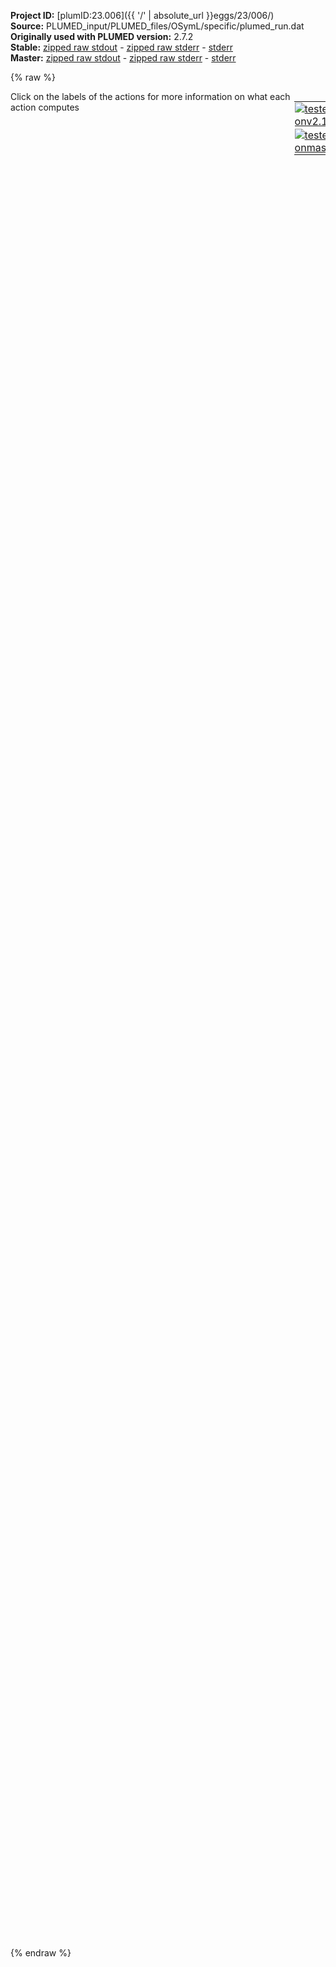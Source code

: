 **Project ID:** [plumID:23.006]({{ '/' | absolute_url }}eggs/23/006/)  
**Source:** PLUMED_input/PLUMED_files/OSymL/specific/plumed_run.dat  
**Originally used with PLUMED version:** 2.7.2  
**Stable:** [zipped raw stdout](plumed_run.dat.plumed.stdout.txt.zip) - [zipped raw stderr](plumed_run.dat.plumed.stderr.txt.zip) - [stderr](plumed_run.dat.plumed.stderr)  
**Master:** [zipped raw stdout](plumed_run.dat.plumed_master.stdout.txt.zip) - [zipped raw stderr](plumed_run.dat.plumed_master.stderr.txt.zip) - [stderr](plumed_run.dat.plumed_master.stderr)  

{% raw %}
<div style="width: 100%; float:left">
<div style="width: 90%; float:left" id="value_details_data/PLUMED_input/PLUMED_files/OSymL/specific/plumed_run.dat"> Click on the labels of the actions for more information on what each action computes </div>
<div style="width: 10%; float:left"><table><tr><td style="padding:1px"><a href="plumed_run.dat.plumed.stderr"><img src="https://img.shields.io/badge/v2.10-passing-green.svg" alt="tested onv2.10" /></a></td></tr><tr><td style="padding:1px"><a href="plumed_run.dat.plumed_master.stderr"><img src="https://img.shields.io/badge/master-passing-green.svg" alt="tested onmaster" /></a></td></tr></table></div></div>
<pre style="width=97%;">
<span style="color:blue" class="comment"># Activate MOLINFO functionalities</span>
<span class="plumedtooltip" style="color:green">MOLINFO<span class="right">This command is used to provide information on the molecules that are present in your system. <a href="https://www.plumed.org/doc-master/user-doc/html/_m_o_l_i_n_f_o.html" style="color:green">More details</a><i></i></span></span> <span class="plumedtooltip">STRUCTURE<span class="right">a file in pdb format containing a reference structure<i></i></span></span>=1efa_noTet_99sbws_proc_mod_resID.pdb <span class="plumedtooltip">MOLTYPE<span class="right"> what kind of molecule is contained in the pdb file - usually not needed since protein/RNA/DNA are compatible<i></i></span></span>=protein
<span style="color:blue" class="comment"># alphaRMSD</span>
<span style="display:none;" id="data/PLUMED_input/PLUMED_files/OSymL/specific/plumed_run.dat">The MOLINFO action with label <b></b> calculates something</span><span id="data/PLUMED_input/PLUMED_files/OSymL/specific/plumed_run.datalpha_short"><span id="data/PLUMED_input/PLUMED_files/OSymL/specific/plumed_run.datdefalpha_short"><b name="data/PLUMED_input/PLUMED_files/OSymL/specific/plumed_run.datalpha" onclick='showPath("data/PLUMED_input/PLUMED_files/OSymL/specific/plumed_run.dat","data/PLUMED_input/PLUMED_files/OSymL/specific/plumed_run.datalpha","data/PLUMED_input/PLUMED_files/OSymL/specific/plumed_run.datalpha_shortcut","black")'>alpha</b><span style="display:none;" id="data/PLUMED_input/PLUMED_files/OSymL/specific/plumed_run.datalpha_shortcut">The ALPHARMSD action with label <b>alpha</b> calculates the following quantities:<table  align="center" frame="void" width="95%" cellpadding="5%"><tr><td width="5%"><b> Quantity </b>  </td><td width="5%"><b> Type </b>  </td><td><b> Description </b> </td></tr><tr><td width="5%">alpha</td><td width="5%"><font color="black">scalar</font></td><td>if LESS_THAN is present the RMSD distance between each residue and the ideal alpha helix.  If LESS_THAN is not present the number of residue segments where the structure is similar to an alpha helix</td></tr></table></span>: <span class="plumedtooltip" style="color:green">ALPHARMSD<span class="right">Probe the alpha helical content of a protein structure. This action is <a class="toggler" href='javascript:;' onclick='toggleDisplay("data/PLUMED_input/PLUMED_files/OSymL/specific/plumed_run.datalpha");'>a shortcut</a> and it has <a class="toggler" href='javascript:;' onclick='toggleDisplay("data/PLUMED_input/PLUMED_files/OSymL/specific/plumed_run.datdefalpha");'>hidden defaults</a>. <a href="https://www.plumed.org/doc-master/user-doc/html/_a_l_p_h_a_r_m_s_d.html">More details</a><i></i></span></span> <span class="plumedtooltip">RESIDUES<span class="right">this command is used to specify the set of residues that could conceivably form part of the secondary structure<i></i></span></span>=50-56,385-391   
</span><span id="data/PLUMED_input/PLUMED_files/OSymL/specific/plumed_run.datdefalpha_long" style="display:none;"><b name="data/PLUMED_input/PLUMED_files/OSymL/specific/plumed_run.datalpha" onclick='showPath("data/PLUMED_input/PLUMED_files/OSymL/specific/plumed_run.dat","data/PLUMED_input/PLUMED_files/OSymL/specific/plumed_run.datalpha","data/PLUMED_input/PLUMED_files/OSymL/specific/plumed_run.datalpha_shortcut","black")'>alpha</b>: <span class="plumedtooltip" style="color:green">ALPHARMSD<span class="right">Probe the alpha helical content of a protein structure. This action is <a class="toggler" href='javascript:;' onclick='toggleDisplay("data/PLUMED_input/PLUMED_files/OSymL/specific/plumed_run.datalpha");'>a shortcut</a> and uses the <a class="toggler" href='javascript:;' onclick='toggleDisplay("data/PLUMED_input/PLUMED_files/OSymL/specific/plumed_run.datdefalpha");'>defaults shown here</a>. <a href="https://www.plumed.org/doc-master/user-doc/html/_a_l_p_h_a_r_m_s_d.html">More details</a><i></i></span></span> <span class="plumedtooltip">RESIDUES<span class="right">this command is used to specify the set of residues that could conceivably form part of the secondary structure<i></i></span></span>=50-56,385-391  <span class="plumedtooltip">NN<span class="right"> The n parameter of the switching function<i></i></span></span>=8 <span class="plumedtooltip">D_0<span class="right"> The d_0 parameter of the switching function<i></i></span></span>=0.0 <span class="plumedtooltip">MM<span class="right"> The m parameter of the switching function<i></i></span></span>=12 <span class="plumedtooltip">TYPE<span class="right"> the manner in which RMSD alignment is performed<i></i></span></span>=DRMSD
</span></span><span id="data/PLUMED_input/PLUMED_files/OSymL/specific/plumed_run.datalpha_long" style="display:none;"><span style="color:blue" class="comment"># PLUMED interprets the command:
</span><span class="toggler" style="color:red" onclick='toggleDisplay("data/PLUMED_input/PLUMED_files/OSymL/specific/plumed_run.datalpha")'># alpha: ALPHARMSD RESIDUES=50-56,385-391   </span>
<span style="color:blue" class="comment"># as follows (Click the red comment above to revert to the short version of the input):</span>
<b name="data/PLUMED_input/PLUMED_files/OSymL/specific/plumed_run.datalpha_rmsd" onclick='showPath("data/PLUMED_input/PLUMED_files/OSymL/specific/plumed_run.dat","data/PLUMED_input/PLUMED_files/OSymL/specific/plumed_run.datalpha_rmsd","data/PLUMED_input/PLUMED_files/OSymL/specific/plumed_run.datalpha_rmsd","blue")'>alpha_rmsd</b><span style="display:none;" id="data/PLUMED_input/PLUMED_files/OSymL/specific/plumed_run.datalpha_rmsd">The SECONDARY_STRUCTURE_RMSD action with label <b>alpha_rmsd</b> calculates the following quantities:<table  align="center" frame="void" width="95%" cellpadding="5%"><tr><td width="5%"><b> Quantity </b>  </td><td width="5%"><b> Type </b>  </td><td><b> Description </b> </td></tr><tr><td width="5%">alpha_rmsd</td><td width="5%"><font color="blue">vector</font></td><td>a vector containing the rmsd distance between each of the residue segments and the reference structure</td></tr></table></span>: <span class="plumedtooltip" style="color:green">SECONDARY_STRUCTURE_RMSD<span class="right">Calclulate the distance between segments of a protein and a reference structure of interest <a href="https://www.plumed.org/doc-master/user-doc/html/_s_e_c_o_n_d_a_r_y__s_t_r_u_c_t_u_r_e__r_m_s_d.html" style="color:green">More details</a><i></i></span></span> <span class="plumedtooltip">BONDLENGTH<span class="right">the length to use for bonds<i></i></span></span>=0.17 <span class="plumedtooltip">SEGMENT1<span class="right">this is the lists of atoms in the segment that are being considered<i></i></span></span>=0,1,2,3,4,5,6,7,8,9,10,11,12,13,14,15,16,17,18,19,20,21,22,23,24,25,26,27,28,29 <span class="plumedtooltip">SEGMENT2<span class="right">this is the lists of atoms in the segment that are being considered<i></i></span></span>=5,6,7,8,9,10,11,12,13,14,15,16,17,18,19,20,21,22,23,24,25,26,27,28,29,30,31,32,33,34 <span class="plumedtooltip">SEGMENT3<span class="right">this is the lists of atoms in the segment that are being considered<i></i></span></span>=35,36,37,38,39,40,41,42,43,44,45,46,47,48,49,50,51,52,53,54,55,56,57,58,59,60,61,62,63,64 <span class="plumedtooltip">SEGMENT4<span class="right">this is the lists of atoms in the segment that are being considered<i></i></span></span>=40,41,42,43,44,45,46,47,48,49,50,51,52,53,54,55,56,57,58,59,60,61,62,63,64,65,66,67,68,69 <span class="plumedtooltip">STRUCTURE1<span class="right">the reference structure<i></i></span></span>=0.733,0.519,5.298,1.763,0.81,4.301,3.166,0.543,4.881,1.527,-0.045,3.053,1.646,0.436,1.928,1.18,-1.312,3.254,0.924,-2.203,2.126,0.65,-3.626,2.626,-0.239,-1.711,1.261,-0.19,-1.815,0.032,-1.28,-1.172,1.891,-2.416,-0.661,1.127,-3.548,-0.217,2.056,-1.964,0.529,0.276,-2.364,0.659,-0.88,-1.13,1.391,0.856,-0.62,2.565,0.148,0.228,3.439,1.077,0.231,2.129,-1.032,0.179,2.733,-2.099,1.028,1.084,-0.833,1.872,0.593,-1.919,2.85,-0.462,-1.397,1.02,0.02,-3.049,1.317,0.227,-4.224,-0.051,-0.684,-2.696,-0.927,-1.261,-3.713,-1.933,-2.219,-3.074,-1.663,-0.171,-4.475,-1.916,-0.296,-5.673 <span class="plumedtooltip">ATOMS<span class="right">this is the full list of atoms that we are investigating<i></i></span></span>=760,762,764,782,783,784,786,788,798,799,800,802,804,808,809,810,812,814,825,826,827,829,831,842,843,844,846,848,861,862,863,865,867,871,872,5845,5847,5849,5867,5868,5869,5871,5873,5883,5884,5885,5887,5889,5893,5894,5895,5897,5899,5910,5911,5912,5914,5916,5927,5928,5929,5931,5933,5946,5947,5948,5950,5952,5956,5957 <span class="plumedtooltip">TYPE<span class="right"> the manner in which RMSD alignment is performed<i></i></span></span>=DRMSD
<b name="data/PLUMED_input/PLUMED_files/OSymL/specific/plumed_run.datalpha_lt" onclick='showPath("data/PLUMED_input/PLUMED_files/OSymL/specific/plumed_run.dat","data/PLUMED_input/PLUMED_files/OSymL/specific/plumed_run.datalpha_lt","data/PLUMED_input/PLUMED_files/OSymL/specific/plumed_run.datalpha_lt","blue")'>alpha_lt</b><span style="display:none;" id="data/PLUMED_input/PLUMED_files/OSymL/specific/plumed_run.datalpha_lt">The LESS_THAN action with label <b>alpha_lt</b> calculates the following quantities:<table  align="center" frame="void" width="95%" cellpadding="5%"><tr><td width="5%"><b> Quantity </b>  </td><td width="5%"><b> Type </b>  </td><td><b> Description </b> </td></tr><tr><td width="5%">alpha_lt</td><td width="5%"><font color="blue">vector</font></td><td>the vector obtained by doing an element-wise application of a function that is one if the input is less than a threshold to the input vectors</td></tr></table></span>: <span class="plumedtooltip" style="color:green">LESS_THAN<span class="right">Use a switching function to determine how many of the input variables are less than a certain cutoff. <a href="https://www.plumed.org/doc-master/user-doc/html/_l_e_s_s__t_h_a_n.html" style="color:green">More details</a><i></i></span></span> <span class="plumedtooltip">ARG<span class="right">the values input to this function<i></i></span></span>=<b name="data/PLUMED_input/PLUMED_files/OSymL/specific/plumed_run.datalpha_rmsd">alpha_rmsd</b> <span class="plumedtooltip">SWITCH<span class="right">This keyword is used if you want to employ an alternative to the continuous swiching function defined above<i></i></span></span>={RATIONAL R_0=0.08 D_0=0.0 NN=8 MM=12}
<b name="data/PLUMED_input/PLUMED_files/OSymL/specific/plumed_run.datalpha" onclick='showPath("data/PLUMED_input/PLUMED_files/OSymL/specific/plumed_run.dat","data/PLUMED_input/PLUMED_files/OSymL/specific/plumed_run.datalpha","data/PLUMED_input/PLUMED_files/OSymL/specific/plumed_run.datalpha","black")'>alpha</b><span style="display:none;" id="data/PLUMED_input/PLUMED_files/OSymL/specific/plumed_run.datalpha">The SUM action with label <b>alpha</b> calculates the following quantities:<table  align="center" frame="void" width="95%" cellpadding="5%"><tr><td width="5%"><b> Quantity </b>  </td><td width="5%"><b> Type </b>  </td><td><b> Description </b> </td></tr><tr><td width="5%">alpha</td><td width="5%"><font color="black">scalar</font></td><td>the sum of all the elements in the input vector</td></tr></table></span>: <span class="plumedtooltip" style="color:green">SUM<span class="right">Calculate the sum of the arguments <a href="https://www.plumed.org/doc-master/user-doc/html/_s_u_m.html" style="color:green">More details</a><i></i></span></span> <span class="plumedtooltip">ARG<span class="right">the values input to this function<i></i></span></span>=<b name="data/PLUMED_input/PLUMED_files/OSymL/specific/plumed_run.datalpha_lt">alpha_lt</b> <span class="plumedtooltip">PERIODIC<span class="right">if the output of your function is periodic then you should specify the periodicity of the function<i></i></span></span>=NO
<span style="color:blue"># --- End of included input --- </span></span><span style="color:blue" class="comment"># Define the area you want to analyse</span>
<b name="data/PLUMED_input/PLUMED_files/OSymL/specific/plumed_run.datProtein_COM" onclick='showPath("data/PLUMED_input/PLUMED_files/OSymL/specific/plumed_run.dat","data/PLUMED_input/PLUMED_files/OSymL/specific/plumed_run.datProtein_COM","data/PLUMED_input/PLUMED_files/OSymL/specific/plumed_run.datProtein_COM","violet")'>Protein_COM</b><span style="display:none;" id="data/PLUMED_input/PLUMED_files/OSymL/specific/plumed_run.datProtein_COM">The COM action with label <b>Protein_COM</b> calculates the following quantities:<table  align="center" frame="void" width="95%" cellpadding="5%"><tr><td width="5%"><b> Quantity </b>  </td><td width="5%"><b> Type </b>  </td><td><b> Description </b> </td></tr><tr><td width="5%">Protein_COM</td><td width="5%"><font color="violet">atoms</font></td><td>virtual atom calculated by COM action</td></tr></table></span>: <span class="plumedtooltip" style="color:green">COM<span class="right">Calculate the center of mass for a group of atoms. <a href="https://www.plumed.org/doc-master/user-doc/html/_c_o_m.html" style="color:green">More details</a><i></i></span></span> <span class="plumedtooltip">ATOMS<span class="right">the list of atoms which are involved the virtual atom's definition<i></i></span></span>=1-1648,5086-6733 <span style="color:blue" class="comment"># not used, DBD plus part of core</span>
<b name="data/PLUMED_input/PLUMED_files/OSymL/specific/plumed_run.datDNA_center" onclick='showPath("data/PLUMED_input/PLUMED_files/OSymL/specific/plumed_run.dat","data/PLUMED_input/PLUMED_files/OSymL/specific/plumed_run.datDNA_center","data/PLUMED_input/PLUMED_files/OSymL/specific/plumed_run.datDNA_center","violet")'>DNA_center</b><span style="display:none;" id="data/PLUMED_input/PLUMED_files/OSymL/specific/plumed_run.datDNA_center">The COM action with label <b>DNA_center</b> calculates the following quantities:<table  align="center" frame="void" width="95%" cellpadding="5%"><tr><td width="5%"><b> Quantity </b>  </td><td width="5%"><b> Type </b>  </td><td><b> Description </b> </td></tr><tr><td width="5%">DNA_center</td><td width="5%"><font color="violet">atoms</font></td><td>virtual atom calculated by COM action</td></tr></table></span>: <span class="plumedtooltip" style="color:green">COM<span class="right">Calculate the center of mass for a group of atoms. <a href="https://www.plumed.org/doc-master/user-doc/html/_c_o_m.html" style="color:green">More details</a><i></i></span></span> <span class="plumedtooltip">ATOMS<span class="right">the list of atoms which are involved the virtual atom's definition<i></i></span></span>=10520-10522,10550-10552,11281-11283,11311-11313 <span style="color:blue" class="comment"># P and OP of central two basepairs</span>
<span style="color:blue" class="comment"># DNA_p2: COM ATOMS=10613-10624,11216-11227 #not used, point on the DNA</span>
<span style="color:blue" class="comment"># Define the distance between the hinges and the DNA center</span>
<b name="data/PLUMED_input/PLUMED_files/OSymL/specific/plumed_run.dathingeA" onclick='showPath("data/PLUMED_input/PLUMED_files/OSymL/specific/plumed_run.dat","data/PLUMED_input/PLUMED_files/OSymL/specific/plumed_run.dathingeA","data/PLUMED_input/PLUMED_files/OSymL/specific/plumed_run.dathingeA","violet")'>hingeA</b><span style="display:none;" id="data/PLUMED_input/PLUMED_files/OSymL/specific/plumed_run.dathingeA">The COM action with label <b>hingeA</b> calculates the following quantities:<table  align="center" frame="void" width="95%" cellpadding="5%"><tr><td width="5%"><b> Quantity </b>  </td><td width="5%"><b> Type </b>  </td><td><b> Description </b> </td></tr><tr><td width="5%">hingeA</td><td width="5%"><font color="violet">atoms</font></td><td>virtual atom calculated by COM action</td></tr></table></span>: <span class="plumedtooltip" style="color:green">COM<span class="right">Calculate the center of mass for a group of atoms. <a href="https://www.plumed.org/doc-master/user-doc/html/_c_o_m.html" style="color:green">More details</a><i></i></span></span> <span class="plumedtooltip">ATOMS<span class="right">the list of atoms which are involved the virtual atom's definition<i></i></span></span>=760,762,782-784,786,799-800,802,808-810,812,825-827,829,842-844,846,861-863,865,878-879 <span style="color:blue" class="comment"># hinge backbone atoms (N,C,O,CA)</span>
<b name="data/PLUMED_input/PLUMED_files/OSymL/specific/plumed_run.dathingeB" onclick='showPath("data/PLUMED_input/PLUMED_files/OSymL/specific/plumed_run.dat","data/PLUMED_input/PLUMED_files/OSymL/specific/plumed_run.dathingeB","data/PLUMED_input/PLUMED_files/OSymL/specific/plumed_run.dathingeB","violet")'>hingeB</b><span style="display:none;" id="data/PLUMED_input/PLUMED_files/OSymL/specific/plumed_run.dathingeB">The COM action with label <b>hingeB</b> calculates the following quantities:<table  align="center" frame="void" width="95%" cellpadding="5%"><tr><td width="5%"><b> Quantity </b>  </td><td width="5%"><b> Type </b>  </td><td><b> Description </b> </td></tr><tr><td width="5%">hingeB</td><td width="5%"><font color="violet">atoms</font></td><td>virtual atom calculated by COM action</td></tr></table></span>: <span class="plumedtooltip" style="color:green">COM<span class="right">Calculate the center of mass for a group of atoms. <a href="https://www.plumed.org/doc-master/user-doc/html/_c_o_m.html" style="color:green">More details</a><i></i></span></span> <span class="plumedtooltip">ATOMS<span class="right">the list of atoms which are involved the virtual atom's definition<i></i></span></span>=5845,5847,5867-5869,5871,5883-5885,5887,5893-5895,5897,5910-5912,5914,5927-5929,5931,5946-5948,5950,5956-5957 <span style="color:blue" class="comment"># hinge backbone atoms (N,C,O,CA)</span>
<b name="data/PLUMED_input/PLUMED_files/OSymL/specific/plumed_run.datdistA" onclick='showPath("data/PLUMED_input/PLUMED_files/OSymL/specific/plumed_run.dat","data/PLUMED_input/PLUMED_files/OSymL/specific/plumed_run.datdistA","data/PLUMED_input/PLUMED_files/OSymL/specific/plumed_run.datdistA","black")'>distA</b><span style="display:none;" id="data/PLUMED_input/PLUMED_files/OSymL/specific/plumed_run.datdistA">The DISTANCE action with label <b>distA</b> calculates the following quantities:<table  align="center" frame="void" width="95%" cellpadding="5%"><tr><td width="5%"><b> Quantity </b>  </td><td width="5%"><b> Type </b>  </td><td><b> Description </b> </td></tr><tr><td width="5%">distA</td><td width="5%"><font color="black">scalar</font></td><td>the DISTANCE between this pair of atoms</td></tr></table></span>: <span class="plumedtooltip" style="color:green">DISTANCE<span class="right">Calculate the distance between a pair of atoms. <a href="https://www.plumed.org/doc-master/user-doc/html/_d_i_s_t_a_n_c_e.html" style="color:green">More details</a><i></i></span></span> <span class="plumedtooltip">ATOMS<span class="right">the pair of atom that we are calculating the distance between<i></i></span></span>=<b name="data/PLUMED_input/PLUMED_files/OSymL/specific/plumed_run.dathingeA">hingeA</b>,<b name="data/PLUMED_input/PLUMED_files/OSymL/specific/plumed_run.datDNA_center">DNA_center</b>
<b name="data/PLUMED_input/PLUMED_files/OSymL/specific/plumed_run.datdistB" onclick='showPath("data/PLUMED_input/PLUMED_files/OSymL/specific/plumed_run.dat","data/PLUMED_input/PLUMED_files/OSymL/specific/plumed_run.datdistB","data/PLUMED_input/PLUMED_files/OSymL/specific/plumed_run.datdistB","black")'>distB</b><span style="display:none;" id="data/PLUMED_input/PLUMED_files/OSymL/specific/plumed_run.datdistB">The DISTANCE action with label <b>distB</b> calculates the following quantities:<table  align="center" frame="void" width="95%" cellpadding="5%"><tr><td width="5%"><b> Quantity </b>  </td><td width="5%"><b> Type </b>  </td><td><b> Description </b> </td></tr><tr><td width="5%">distB</td><td width="5%"><font color="black">scalar</font></td><td>the DISTANCE between this pair of atoms</td></tr></table></span>: <span class="plumedtooltip" style="color:green">DISTANCE<span class="right">Calculate the distance between a pair of atoms. <a href="https://www.plumed.org/doc-master/user-doc/html/_d_i_s_t_a_n_c_e.html" style="color:green">More details</a><i></i></span></span> <span class="plumedtooltip">ATOMS<span class="right">the pair of atom that we are calculating the distance between<i></i></span></span>=<b name="data/PLUMED_input/PLUMED_files/OSymL/specific/plumed_run.dathingeB">hingeB</b>,<b name="data/PLUMED_input/PLUMED_files/OSymL/specific/plumed_run.datDNA_center">DNA_center</b>

<span style="color:blue" class="comment"># check for native contacts</span>
<span class="plumedtooltip" style="color:green">CONTACTMAP<span class="right">Calculate the distances between a number of pairs of atoms and transform each distance by a switching function. <a href="https://www.plumed.org/doc-master/user-doc/html/_c_o_n_t_a_c_t_m_a_p.html" style="color:green">More details</a><i></i></span></span> ...
<span class="plumedtooltip">ATOMS1<span class="right">the atoms involved in each of the contacts you wish to calculate<i></i></span></span>=82,10596 <span class="plumedtooltip">SWITCH1<span class="right">The switching functions to use for each of the contacts in your map<i></i></span></span>={RATIONAL R_0=0.3 D_0=0.5214 }
<span class="plumedtooltip">ATOMS2<span class="right">the atoms involved in each of the contacts you wish to calculate<i></i></span></span>=101,10601 <span class="plumedtooltip">SWITCH2<span class="right">The switching functions to use for each of the contacts in your map<i></i></span></span>={RATIONAL R_0=0.3 D_0=0.3574 }
<span class="plumedtooltip">ATOMS3<span class="right">the atoms involved in each of the contacts you wish to calculate<i></i></span></span>=240,11198 <span class="plumedtooltip">SWITCH3<span class="right">The switching functions to use for each of the contacts in your map<i></i></span></span>={RATIONAL R_0=0.3 D_0=0.3145 }
<span class="plumedtooltip">ATOMS4<span class="right">the atoms involved in each of the contacts you wish to calculate<i></i></span></span>=260,10663 <span class="plumedtooltip">SWITCH4<span class="right">The switching functions to use for each of the contacts in your map<i></i></span></span>={RATIONAL R_0=0.3 D_0=0.2724 }
<span class="plumedtooltip">ATOMS5<span class="right">the atoms involved in each of the contacts you wish to calculate<i></i></span></span>=302,10626 <span class="plumedtooltip">SWITCH5<span class="right">The switching functions to use for each of the contacts in your map<i></i></span></span>={RATIONAL R_0=0.3 D_0=0.4654 }
<span class="plumedtooltip">ATOMS6<span class="right">the atoms involved in each of the contacts you wish to calculate<i></i></span></span>=325,11136 <span class="plumedtooltip">SWITCH6<span class="right">The switching functions to use for each of the contacts in your map<i></i></span></span>={RATIONAL R_0=0.3 D_0=0.2997 }
<span class="plumedtooltip">ATOMS7<span class="right">the atoms involved in each of the contacts you wish to calculate<i></i></span></span>=418,11069 <span class="plumedtooltip">SWITCH7<span class="right">The switching functions to use for each of the contacts in your map<i></i></span></span>={RATIONAL R_0=0.3 D_0=0.4366 }
<span class="plumedtooltip">ATOMS8<span class="right">the atoms involved in each of the contacts you wish to calculate<i></i></span></span>=5167,11357 <span class="plumedtooltip">SWITCH8<span class="right">The switching functions to use for each of the contacts in your map<i></i></span></span>={RATIONAL R_0=0.3 D_0=0.4923 }
<span class="plumedtooltip">ATOMS9<span class="right">the atoms involved in each of the contacts you wish to calculate<i></i></span></span>=5186,11362 <span class="plumedtooltip">SWITCH9<span class="right">The switching functions to use for each of the contacts in your map<i></i></span></span>={RATIONAL R_0=0.3 D_0=0.3194 }
<span class="plumedtooltip">ATOMS10<span class="right">the atoms involved in each of the contacts you wish to calculate<i></i></span></span>=5325,10440 <span class="plumedtooltip">SWITCH10<span class="right">The switching functions to use for each of the contacts in your map<i></i></span></span>={RATIONAL R_0=0.3 D_0=0.2879 }
<span class="plumedtooltip">ATOMS11<span class="right">the atoms involved in each of the contacts you wish to calculate<i></i></span></span>=5345,11424 <span class="plumedtooltip">SWITCH11<span class="right">The switching functions to use for each of the contacts in your map<i></i></span></span>={RATIONAL R_0=0.3 D_0=0.2696 }
<span class="plumedtooltip">ATOMS12<span class="right">the atoms involved in each of the contacts you wish to calculate<i></i></span></span>=5387,11389 <span class="plumedtooltip">SWITCH12<span class="right">The switching functions to use for each of the contacts in your map<i></i></span></span>={RATIONAL R_0=0.3 D_0=0.4696 }
<span class="plumedtooltip">ATOMS13<span class="right">the atoms involved in each of the contacts you wish to calculate<i></i></span></span>=5410,10372 <span class="plumedtooltip">SWITCH13<span class="right">The switching functions to use for each of the contacts in your map<i></i></span></span>={RATIONAL R_0=0.3 D_0=0.2914 }
<span class="plumedtooltip">ATOMS14<span class="right">the atoms involved in each of the contacts you wish to calculate<i></i></span></span>=5516,10340 <span class="plumedtooltip">SWITCH14<span class="right">The switching functions to use for each of the contacts in your map<i></i></span></span>={RATIONAL R_0=0.3 D_0=0.4955 }
<span class="plumedtooltip">LABEL<span class="right">a label for the action so that its output can be referenced in the input to other actions<i></i></span></span>=<b name="data/PLUMED_input/PLUMED_files/OSymL/specific/plumed_run.datcmap" onclick='showPath("data/PLUMED_input/PLUMED_files/OSymL/specific/plumed_run.dat","data/PLUMED_input/PLUMED_files/OSymL/specific/plumed_run.datcmap","data/PLUMED_input/PLUMED_files/OSymL/specific/plumed_run.datcmap","black")'>cmap</b><span style="display:none;" id="data/PLUMED_input/PLUMED_files/OSymL/specific/plumed_run.datcmap">The CONTACTMAP action with label <b>cmap</b> calculates the following quantities:<table  align="center" frame="void" width="95%" cellpadding="5%"><tr><td width="5%"><b> Quantity </b>  </td><td width="5%"><b> Type </b>  </td><td><b> Description </b> </td></tr><tr><td width="5%">cmap</td><td width="5%"><font color="black">scalar</font></td><td>the sum of all the switching function on all the distances</td></tr></table></span>
<span class="plumedtooltip">SUM<span class="right"> calculate the sum of all the contacts in the input<i></i></span></span>
... CONTACTMAP
<br/><span style="color:blue" class="comment"># Activate well-tempered metadynamics in cmap (specific contacts)</span>
   <span style="color:blue" class="comment"># Deposit a Gaussian every 100 time steps, with initial height </span>
   <span style="color:blue" class="comment"># equal to 1.3 kJ/mol and bias factor equal to 10 </span>
   <span style="color:blue" class="comment"># Gaussian width (sigma) is determined with the adaptive sheme to correspond to 0.25 nm with a minimum width of 0.05 CV units </span>
   <span style="color:blue" class="comment"># Gaussians will be written to file and also stored on grid</span>
<span style="color:blue" class="comment">#</span>
<b name="data/PLUMED_input/PLUMED_files/OSymL/specific/plumed_run.datmetaD" onclick='showPath("data/PLUMED_input/PLUMED_files/OSymL/specific/plumed_run.dat","data/PLUMED_input/PLUMED_files/OSymL/specific/plumed_run.datmetaD","data/PLUMED_input/PLUMED_files/OSymL/specific/plumed_run.datmetaD","black")'>metaD</b><span style="display:none;" id="data/PLUMED_input/PLUMED_files/OSymL/specific/plumed_run.datmetaD">The METAD action with label <b>metaD</b> calculates the following quantities:<table  align="center" frame="void" width="95%" cellpadding="5%"><tr><td width="5%"><b> Quantity </b>  </td><td width="5%"><b> Type </b>  </td><td><b> Description </b> </td></tr><tr><td width="5%">metaD.bias</td><td width="5%"><font color="black">scalar</font></td><td>the instantaneous value of the bias potential</td></tr><tr><td width="5%">metaD.acc</td><td width="5%"><font color="black">scalar</font></td><td>the metadynamics acceleration factor</td></tr></table></span>: <span class="plumedtooltip" style="color:green">METAD<span class="right">Used to performed metadynamics on one or more collective variables. <a href="https://www.plumed.org/doc-master/user-doc/html/_m_e_t_a_d.html" style="color:green">More details</a><i></i></span></span> <span class="plumedtooltip">ARG<span class="right">the labels of the scalars on which the bias will act<i></i></span></span>=<b name="data/PLUMED_input/PLUMED_files/OSymL/specific/plumed_run.datcmap">cmap</b> <span class="plumedtooltip">ADAPTIVE<span class="right">use a geometric (=GEOM) or diffusion (=DIFF) based hills width scheme<i></i></span></span>=GEOM <span class="plumedtooltip">SIGMA<span class="right">the widths of the Gaussian hills<i></i></span></span>=0.25 <span class="plumedtooltip">PACE<span class="right">the frequency for hill addition<i></i></span></span>=100 <span class="plumedtooltip">HEIGHT<span class="right">the heights of the Gaussian hills<i></i></span></span>=1.3 <span class="plumedtooltip">BIASFACTOR<span class="right">use well tempered metadynamics and use this bias factor<i></i></span></span>=10 <span class="plumedtooltip">FILE<span class="right"> a file in which the list of added hills is stored<i></i></span></span>=HILLS <span class="plumedtooltip">ACCELERATION<span class="right"> Set to TRUE if you want to compute the metadynamics acceleration factor<i></i></span></span> <span class="plumedtooltip">GRID_MIN<span class="right">the lower bounds for the grid<i></i></span></span>=0 <span class="plumedtooltip">GRID_MAX<span class="right">the upper bounds for the grid<i></i></span></span>=14 <span class="plumedtooltip">GRID_SPACING<span class="right">the approximate grid spacing (to be used as an alternative or together with GRID_BIN)<i></i></span></span>=0.02 <span class="plumedtooltip">SIGMA_MIN<span class="right">the lower bounds for the sigmas (in CV units) when using adaptive hills<i></i></span></span>=0.05 
<span style="color:blue" class="comment"># Print both collective variables on COLVAR file every 10 steps</span>
<span class="plumedtooltip" style="color:green">PRINT<span class="right">Print quantities to a file. <a href="https://www.plumed.org/doc-master/user-doc/html/_p_r_i_n_t.html" style="color:green">More details</a><i></i></span></span> <span class="plumedtooltip">ARG<span class="right">the labels of the values that you would like to print to the file<i></i></span></span>=<b name="data/PLUMED_input/PLUMED_files/OSymL/specific/plumed_run.datalpha">alpha</b>,<b name="data/PLUMED_input/PLUMED_files/OSymL/specific/plumed_run.datcmap">cmap</b>,<b name="data/PLUMED_input/PLUMED_files/OSymL/specific/plumed_run.datmetaD">metaD.*</b> <span class="plumedtooltip">FILE<span class="right">the name of the file on which to output these quantities<i></i></span></span>=COLVAR <span class="plumedtooltip">STRIDE<span class="right"> the frequency with which the quantities of interest should be output<i></i></span></span>=10
<span style="color:blue" class="comment"># Dump the forces and print to file</span>
<span class="plumedtooltip" style="color:green">DUMPFORCES<span class="right">Dump the force acting on one of a values in a file. <a href="https://www.plumed.org/doc-master/user-doc/html/_d_u_m_p_f_o_r_c_e_s.html" style="color:green">More details</a><i></i></span></span> <span class="plumedtooltip">ARG<span class="right">the labels of the values whose forces should be output<i></i></span></span>=<b name="data/PLUMED_input/PLUMED_files/OSymL/specific/plumed_run.datcmap">cmap</b>,<b name="data/PLUMED_input/PLUMED_files/OSymL/specific/plumed_run.datalpha">alpha</b> <span class="plumedtooltip">STRIDE<span class="right"> the frequency with which the forces should be output<i></i></span></span>=10 <span class="plumedtooltip">FILE<span class="right">the name of the file on which to output the forces<i></i></span></span>=forces
</pre>
{% endraw %}
